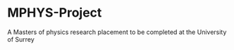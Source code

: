 # MPHYS-Project
A Masters of physics research placement to be completed at the University of Surrey
